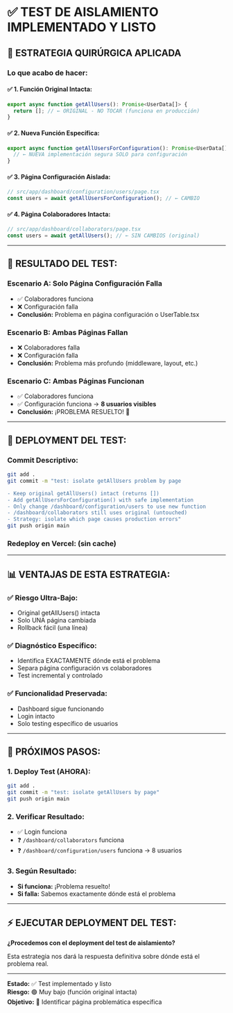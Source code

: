 # ✅ TEST DE AISLAMIENTO IMPLEMENTADO Y LISTO

## 🎯 **ESTRATEGIA QUIRÚRGICA APLICADA**

### **Lo que acabo de hacer:**

#### ✅ **1. Función Original Intacta:**
```typescript
export async function getAllUsers(): Promise<UserData[]> {
  return []; // ← ORIGINAL - NO TOCAR (funciona en producción)
}
```

#### ✅ **2. Nueva Función Específica:**
```typescript
export async function getAllUsersForConfiguration(): Promise<UserData[]> {
  // ← NUEVA implementación segura SOLO para configuración
}
```

#### ✅ **3. Página Configuración Aislada:**
```typescript
// src/app/dashboard/configuration/users/page.tsx
const users = await getAllUsersForConfiguration(); // ← CAMBIO
```

#### ✅ **4. Página Colaboradores Intacta:**
```typescript
// src/app/dashboard/collaborators/page.tsx  
const users = await getAllUsers(); // ← SIN CAMBIOS (original)
```

---

## 🧪 **RESULTADO DEL TEST:**

### **Escenario A: Solo Página Configuración Falla**
- ✅ Colaboradores funciona
- ❌ Configuración falla
- **Conclusión:** Problema en página configuración o UserTable.tsx

### **Escenario B: Ambas Páginas Fallan**
- ❌ Colaboradores falla
- ❌ Configuración falla  
- **Conclusión:** Problema más profundo (middleware, layout, etc.)

### **Escenario C: Ambas Páginas Funcionan**
- ✅ Colaboradores funciona
- ✅ Configuración funciona → **8 usuarios visibles**
- **Conclusión:** ¡PROBLEMA RESUELTO! 🎉

---

## 🚀 **DEPLOYMENT DEL TEST:**

### **Commit Descriptivo:**
```bash
git add .
git commit -m "test: isolate getAllUsers problem by page

- Keep original getAllUsers() intact (returns []) 
- Add getAllUsersForConfiguration() with safe implementation
- Only change /dashboard/configuration/users to use new function
- /dashboard/collaborators still uses original (untouched)
- Strategy: isolate which page causes production errors"
git push origin main
```

### **Redeploy en Vercel:** (sin cache)

---

## 📊 **VENTAJAS DE ESTA ESTRATEGIA:**

### ✅ **Riesgo Ultra-Bajo:**
- Original getAllUsers() intacta
- Solo UNA página cambiada
- Rollback fácil (una línea)

### ✅ **Diagnóstico Específico:**
- Identifica EXACTAMENTE dónde está el problema
- Separa página configuración vs colaboradores
- Test incremental y controlado

### ✅ **Funcionalidad Preservada:**
- Dashboard sigue funcionando
- Login intacto
- Solo testing específico de usuarios

---

## 🎯 **PRÓXIMOS PASOS:**

### **1. Deploy Test (AHORA):**
```bash
git add .
git commit -m "test: isolate getAllUsers by page"
git push origin main
```

### **2. Verificar Resultado:**
- ✅ Login funciona
- ❓ `/dashboard/collaborators` funciona
- ❓ `/dashboard/configuration/users` funciona → 8 usuarios

### **3. Según Resultado:**
- **Si funciona:** ¡Problema resuelto!
- **Si falla:** Sabemos exactamente dónde está el problema

---

## ⚡ **EJECUTAR DEPLOYMENT DEL TEST:**

**¿Procedemos con el deployment del test de aislamiento?**

Esta estrategia nos dará la respuesta definitiva sobre dónde está el problema real.

---

**Estado:** ✅ Test implementado y listo  
**Riesgo:** 🟢 Muy bajo (función original intacta)  
**Objetivo:** 🎯 Identificar página problemática específica